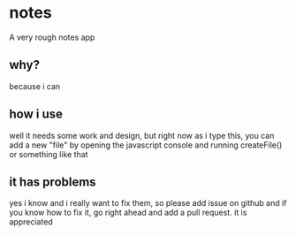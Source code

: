 # notes
A very rough notes app

## why?
because i can

## how i use
well it needs some work and design, but right now as i type this, you can add a new "file" by opening the javascript console and running createFile() or something like that

## it has problems
yes i know and i really want to fix them, so please add issue on github and if you know how to fix it, go right ahead and add a pull request. it is appreciated
